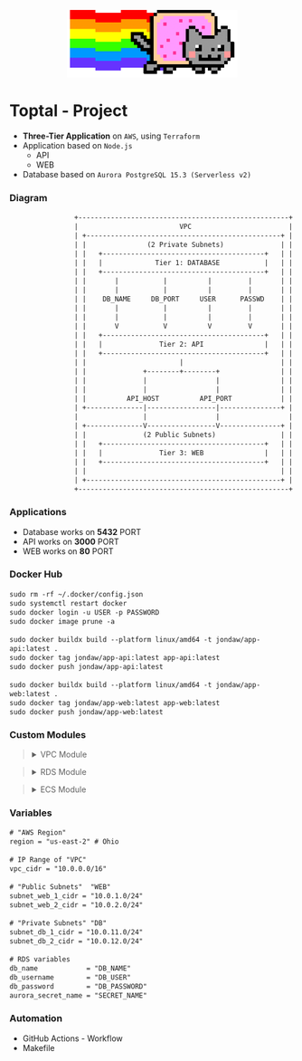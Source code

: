 <p align="center">
  <img src="Images/diagram.gif" alt="Diagram of Project">
  <br>
</p>

# Toptal - Project

- **Three-Tier Application** on `AWS`, using `Terraform`
- Application based on `Node.js`
  - API
  - WEB
- Database based on `Aurora PostgreSQL 15.3 (Serverless v2)`

### Diagram

``` MD
                +----------------------------------------------------+
                |                         VPC                        |
                | +------------------------------------------------+ |
                | |               (2 Private Subnets)              | |
                | |   +----------------------------------------+   | |
                | |   |             Tier 1: DATABASE           |   | |
                | |   +----------------------------------------+   | |
                | |       |           |          |         |       | |
                | |       |           |          |         |       | |
                | |    DB_NAME     DB_PORT     USER      PASSWD    | |
                | |       |           |          |         |       | |
                | |       |           |          |         |       | |
                | |       V           V          V         V       | |
                | |   +----------------------------------------+   | |
                | |   |              Tier 2: API               |   | |
                | |   +----------------------------------------+   | |
                | |                       |                        | |
                | |              +--------+--------+               | |
                | |              |                 |               | |
                | |              |                 |               | |
                | |          API_HOST          API_PORT            | |
                | +--------------|-----------------|---------------+ |
                |                |                 |                 |
                | +--------------V-----------------V---------------+ |
                | |              (2 Public Subnets)                | |
                | |   +----------------------------------------+   | |
                | |   |              Tier 3: WEB               |   | |
                | |   +----------------------------------------+   | |
                | |                                                | |
                | +------------------------------------------------+ |
                +----------------------------------------------------+
```

### Applications

- Database works on **5432** PORT
- API works on **3000** PORT
- WEB works on **80** PORT

### Docker Hub

``` Shell
sudo rm -rf ~/.docker/config.json
sudo systemctl restart docker
sudo docker login -u USER -p PASSWORD
sudo docker image prune -a

sudo docker buildx build --platform linux/amd64 -t jondaw/app-api:latest .
sudo docker tag jondaw/app-api:latest app-api:latest
sudo docker push jondaw/app-api:latest

sudo docker buildx build --platform linux/amd64 -t jondaw/app-web:latest .
sudo docker tag jondaw/app-web:latest app-web:latest
sudo docker push jondaw/app-web:latest
```

### Custom Modules

> <details>
> <summary>VPC Module</summary>
>
> - TEST
>
> </details>



> <details>
> <summary>RDS Module</summary>
>
> - TEST
>
> </details>



> <details>
> <summary>ECS Module</summary>
>
>  - TEST
>
> </details>

### Variables

``` Shell
# "AWS Region"
region = "us-east-2" # Ohio

# IP Range of "VPC"
vpc_cidr = "10.0.0.0/16"

# "Public Subnets"  "WEB"
subnet_web_1_cidr = "10.0.1.0/24"
subnet_web_2_cidr = "10.0.2.0/24"

# "Private Subnets" "DB"
subnet_db_1_cidr = "10.0.11.0/24"
subnet_db_2_cidr = "10.0.12.0/24"

# RDS variables
db_name            = "DB_NAME"
db_username        = "DB_USER"
db_password        = "DB_PASSWORD"
aurora_secret_name = "SECRET_NAME"
```

### Automation

- GitHub Actions - Workflow
- Makefile
